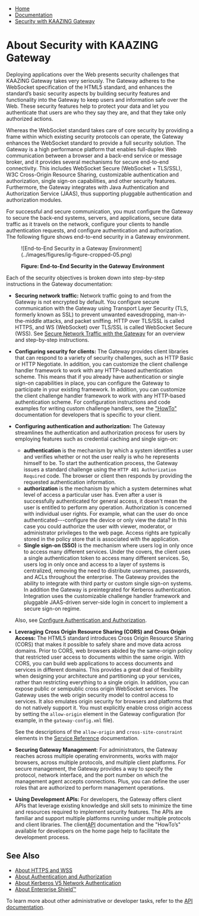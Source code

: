 -   [Home](../../index.md)
-   [Documentation](../index.md)
-   [Security with KAAZING Gateway](../index.md#security)

<a name="securing"></a>About Security with KAAZING Gateway
======================================================================================

Deploying applications over the Web presents security challenges that KAAZING Gateway takes very seriously. The Gateway adheres to the WebSocket specification of the HTML5 standard, and enhances the standard’s basic security aspects by building security features and functionality into the Gateway to keep users and information safe over the Web. These security features help to protect your data and let you authenticate that users are who they say they are, and that they take only authorized actions.

Whereas the WebSocket standard takes care of core security by providing a frame within which existing security protocols can operate, the Gateway enhances the WebSocket standard to provide a full security solution. The Gateway is a high performance platform that enables full-duplex Web communication between a browser and a back-end service or message broker, and it provides several mechanisms for secure end-to-end connectivity. This includes WebSocket Secure (WebSocket + TLS/SSL), W3C Cross-Origin Resource Sharing, customizable authentication and authorization, single sign-on capabilities, and other security features. Furthermore, the Gateway integrates with Java Authentication and Authorization Service (JAAS), thus supporting pluggable authentication and authorization modules.

For successful and secure communication, you must configure the Gateway to secure the back-end systems, servers, and applications, secure data traffic as it travels on the network, configure your clients to handle authentication requests, and configure authentication and authorization. The following figure shows end-to-end security in a Gateway environment.

<figure>
![End-to-End Security in a Gateway Environment](../images/figures/ig-figure-cropped-05.png)
<figcaption>

**Figure: End-to-End Security in the Gateway Environment**

</figcaption>
</figure>
Each of the security objectives is broken down into step-by-step instructions in the Gateway documentation:

-   **Securing network traffic:** Network traffic going to and from the Gateway is not encrypted by default. You configure secure communication with the Gateway using Transport Layer Security (TLS, formerly known as SSL) to prevent unwanted eavesdropping, man-in-the-middle attacks, and packet sniffing. HTTP over TLS/SSL is called HTTPS, and WS (WebSocket) over TLS/SSL is called WebSocket Secure (WSS). See [Secure Network Traffic with the Gateway](o_tls.md) for an overview and step-by-step instructions.
-   **Configuring security for clients:** The Gateway provides client libraries that can respond to a variety of security challenges, such as HTTP Basic or HTTP Negotiate. In addition, you can customize the client challenge handler framework to work with any HTTP-based authentication scheme. This means that if you already have authentication or single sign-on capabilities in place, you can configure the Gateway to participate in your existing framework. In addition, you can customize the client challenge handler framework to work with any HTTP-based authentication scheme. For configuration instructions and code examples for writing custom challenge handlers, see the ["HowTo"](../index.md#dev_topics) documentation for developers that is specific to your client.
-   **Configuring authentication and authorization:** The Gateway streamlines the authentication and authorization process for users by employing features such as credential caching and single sign-on:

    -   **authentication** is the mechanism by which a system identifies a user and verifies whether or not the user really is who he represents himself to be. To start the authentication process, the Gateway issues a standard challenge using the `HTTP 401 Authorization Required` code. The browser or client then responds by providing the requested authentication information.
    -   **authorization** is the mechanism by which a system determines what level of access a particular user has. Even after a user is successfully authenticated for general access, it doesn't mean the user is entitled to perform any operation. Authorization is concerned with individual user rights. For example, what can the user do once authenticated---configure the device or only view the data? In this case you could authorize the user with viewer, moderator, or administrator privileges to the web page. Access rights are typically stored in the policy store that is associated with the application.
    -   **Single sign-on (SSO)** is the mechanism where users log in only once to access many different services. Under the covers, the client uses a single authentication token to access many different services. So, users log in only once and access to a layer of systems is centralized, removing the need to distribute usernames, passwords, and ACLs throughout the enterprise. The Gateway provides the ability to integrate with third party or custom single sign-on systems. In addition the Gateway is preintegrated for Kerberos authentication. Integration uses the customizable challenge handler framework and pluggable JAAS-driven server-side login in concert to implement a secure sign-on regime.

    Also, see [Configure Authentication and Authorization](o_aaa_config_authentication.md).

-   **Leveraging** **Cross Origin Resource Sharing (CORS) and Cross Origin Access:** The HTML5 standard introduces Cross Origin Resource Sharing (CORS) that makes it possible to safely share and move data across domains. Prior to CORS, web browsers abided by the same-origin policy that restricted user access to documents within the same origin. With CORS, you can build web applications to access documents and services in different domains. This provides a great deal of flexibility when designing your architecture and partitioning up your services, rather than restricting everything to a single origin. In addition, you can expose public or semipublic cross origin WebSocket services. The Gateway uses the web origin security model to control access to services. It also emulates origin security for browsers and platforms that do not natively support it. You must explicitly enable cross origin access by setting the `allow-origin` element in the Gateway configuration (for example, in the `gateway-config.xml` file).

    See the descriptions of the `allow-origin` and `cross-site-constraint` elements in the [Service Reference](../admin-reference/r_conf_service.md#xsiteconst) documentation.

-   **Securing Gateway Management:** For administrators, the Gateway reaches across multiple operating environments, works with major browsers, across multiple protocols, and multiple client platforms. For secure management, the Gateway provides a way to specify the protocol, network interface, and the port number on which the management agent accepts connections. Plus, you can define the user roles that are authorized to perform management operations.
-   **Using Development APIs:** For developers, the Gateway offers client APIs that leverage existing knowledge and skill sets to minimize the time and resources required to implement security features. The APIs are familiar and support multiple platforms running under multiple protocols and client libraries. The client[API](../index.md#api_topics) documentation and the "HowTo’s" available for developers on the home page help to facilitate the development process.

<a name="seealso"></a>See Also
------------------------------

-   [About HTTPS and WSS](c_sec_https_wss.md)
-   [About Authentication and Authorization](c_aaa_aaa.md)
-   [About Kerberos V5 Network Authentication](c_aaa_kerberos.md)
-   [About Enterprise Shield&trade;](../reverse-connectivity/o_rc_checklist.md#whatis)

To learn more about other administrative or developer tasks, refer to the [API documentation](../index.md).


